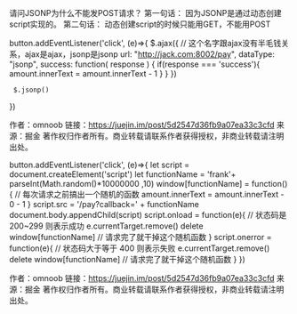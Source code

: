 请问JSONP为什么不能发POST请求？
第一句话： 因为JSONP是通过动态创建script实现的。
第二句话： 动态创建script的时候只能用GET，不能用POST

button.addEventListener('click', (e)=>{
     $.ajax({ // 这个名字跟ajax没有半毛钱关系，ajax是ajax，jsonp是jsonp
     url: "http://jack.com:8002/pay",
     dataType: "jsonp",
     success: function( response ) {
         if(response === 'success'){
         amount.innerText = amount.innerText - 1
         }
     }
     })
    
     $.jsonp()
})

作者：omnoob
链接：https://juejin.im/post/5d2547d36fb9a07ea33c3cfd
来源：掘金
著作权归作者所有。商业转载请联系作者获得授权，非商业转载请注明出处。

button.addEventListener('click', (e)=>{
    let script = document.createElement('script')
    let functionName = 'frank'+ parseInt(Math.random()*10000000 ,10)
    window[functionName] = function(){  // 每次请求之前搞出一个随机的函数
        amount.innerText = amount.innerText - 0 - 1
    }
    script.src = '/pay?callback=' + functionName
    document.body.appendChild(script)
    script.onload = function(e){ // 状态码是 200~299 则表示成功
        e.currentTarget.remove()
        delete window[functionName] // 请求完了就干掉这个随机函数
    }
    script.onerror = function(e){ // 状态码大于等于 400 则表示失败
        e.currentTarget.remove()
        delete window[functionName] // 请求完了就干掉这个随机函数
    }
})

作者：omnoob
链接：https://juejin.im/post/5d2547d36fb9a07ea33c3cfd
来源：掘金
著作权归作者所有。商业转载请联系作者获得授权，非商业转载请注明出处。